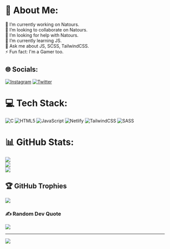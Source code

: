 # 💫 About Me:
🔭 I’m currently working on Natours.<br>👯 I’m looking to collaborate on Natours.<br>🤝 I’m looking for help with Natours.<br>🌱 I’m currently learning JS.<br>💬 Ask me about JS, SCSS, TailwindCSS.<br>⚡ Fun fact: I'm a Gamer too.


## 🌐 Socials:
[![Instagram](https://img.shields.io/badge/Instagram-%23E4405F.svg?logo=Instagram&logoColor=white)](https://instagram.com/alzy.welzy) [![Twitter](https://img.shields.io/badge/Twitter-%231DA1F2.svg?logo=Twitter&logoColor=white)](https://twitter.com/AlzyWelzy) 

# 💻 Tech Stack:
![C](https://img.shields.io/badge/c-%2300599C.svg?style=for-the-badge&logo=c&logoColor=white) ![HTML5](https://img.shields.io/badge/html5-%23E34F26.svg?style=for-the-badge&logo=html5&logoColor=white) ![JavaScript](https://img.shields.io/badge/javascript-%23323330.svg?style=for-the-badge&logo=javascript&logoColor=%23F7DF1E) ![Netlify](https://img.shields.io/badge/netlify-%23000000.svg?style=for-the-badge&logo=netlify&logoColor=#00C7B7) ![TailwindCSS](https://img.shields.io/badge/tailwindcss-%2338B2AC.svg?style=for-the-badge&logo=tailwind-css&logoColor=white) ![SASS](https://img.shields.io/badge/SASS-hotpink.svg?style=for-the-badge&logo=SASS&logoColor=white)
# 📊 GitHub Stats:
![](https://github-readme-stats.vercel.app/api?username=AlzyWelzy&theme=nightowl&hide_border=false&include_all_commits=true&count_private=true)<br/>
![](https://github-readme-streak-stats.herokuapp.com/?user=AlzyWelzy&theme=nightowl&hide_border=false)<br/>
![](https://github-readme-stats.vercel.app/api/top-langs/?username=AlzyWelzy&theme=nightowl&hide_border=false&include_all_commits=true&count_private=true&layout=compact)

## 🏆 GitHub Trophies
![](https://github-profile-trophy.vercel.app/?username=AlzyWelzy&theme=discord&no-frame=false&no-bg=false&margin-w=4)

### ✍️ Random Dev Quote
![](https://quotes-github-readme.vercel.app/api?type=horizontal&theme=tokyonight)

---
[![](https://visitcount.itsvg.in/api?id=AlzyWelzy&icon=4&color=0)](https://visitcount.itsvg.in)
